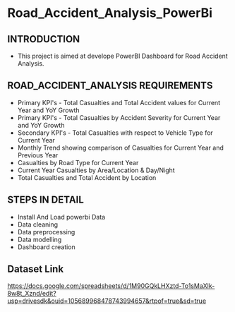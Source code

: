 # Road_Accident_Analysis_PowerBi
## INTRODUCTION
* This project is aimed at develope PowerBI Dashboard for Road Accident Analysis.

## ROAD_ACCIDENT_ANALYSIS REQUIREMENTS
* Primary KPI's - Total Casualties and Total Accident values for Current Year and YoY Growth
* Primary KPI's - Total Casualties by Accident Severity for Current Year and YoY Growth
* Secondary KPI's - Total Casualties with respect to Vehicle Type for Current Year
* Monthly Trend showing comparison of Casualties for Current Year and Previous Year
* Casualties by Road Type for Current Year
* Current Year Casualties by Area/Location & Day/Night
* Total Casualties and Total Accident by Location

 ## STEPS IN DETAIL 
 * Install And Load powerbi Data
 * Data cleaning
 * Data preprocessing
 * Data modelling
 * Dashboard creation

## Dataset Link 
https://docs.google.com/spreadsheets/d/1M90GQkLHXztd-To1sMaXlk-8w8t_Xznd/edit?usp=drivesdk&ouid=105689968478743994657&rtpof=true&sd=true
